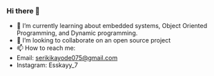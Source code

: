 ### Hi there 👋

<!--Computer Engineer in the making-->
- 🌱 I’m currently learning about embedded systems, Object Oriented Programming, and Dynamic programming.
- 👯 I’m looking to collaborate on an open source project
- 📫 How to reach me:
- Email: serikikayode075@gmail.com
- Instagram: Esskayy_7

